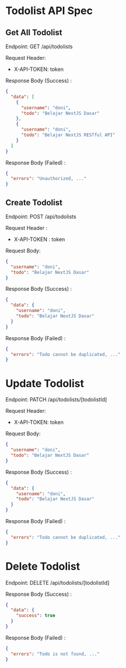 # Todolist API Spec

## Get All Todolist

Endpoint: GET /api/todolists

Request Header:

- X-API-TOKEN: token

Response Body (Success) :

```json
{
  "data": [
    {
      "username": "doni",
      "todo": "Belajar NextJS Dasar"
    },
    {
      "username": "doni",
      "todo": "Belajar NextJS RESTful API"
    }
  ]
}
```

Response Body (Failed) :

```json
{
  "errors": "Unauthorized, ..."
}
```

## Create Todolist

Endpoint: POST /api/todolists

Request Header :

- X-API-TOKEN : token

Request Body:

```json
{
  "username": "doni",
  "todo": "Belajar NextJS Dasar"
}
```

Response Body (Success) :

```json
{
  "data": {
    "username": "doni",
    "todo": "Belajar NextJS Dasar"
  }
}
```

Response Body (Failed) :

```json
{
  "errors": "Todo cannot be duplicated, ..."
}
```

# Update Todolist

Endpoint: PATCH /api/todolists/[todolistId]

Request Header:

- X-API-TOKEN: token

Request Body:

```json
{
  "username": "doni",
  "todo": "Belajar NextJS Dasar"
}
```

Response Body (Success) :

```json
{
  "data": {
    "username": "doni",
    "todo": "Belajar NextJS Dasar"
  }
}
```

Response Body (Failed) :

```json
{
  "errors": "Todo cannot be duplicated, ..."
}
```

# Delete Todolist

Endpoint: DELETE /api/todolists/[todolistId]

Response Body (Success) :

```json
{
  "data": {
    "success": true
  }
}
```

Response Body (Failed) :

```json
{
  "errors": "Todo is not found, ..."
}
```
